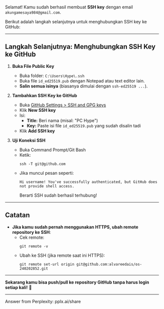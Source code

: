 Selamat! Kamu sudah berhasil membuat **SSH key** dengan email `akungamesaya984@gmail.com`.

Berikut adalah langkah selanjutnya untuk menghubungkan SSH key ke GitHub:

---

## Langkah Selanjutnya: Menghubungkan SSH Key ke GitHub

1. **Buka File Public Key**
   - Buka folder: `C:\Users\Hype\.ssh`
   - Buka file `id_ed25519.pub` dengan Notepad atau text editor lain.
   - **Salin semua isinya** (biasanya dimulai dengan `ssh-ed25519 ...`).

2. **Tambahkan SSH Key ke GitHub**
   - Buka [GitHub Settings > SSH and GPG keys](https://github.com/settings/keys)
   - Klik **New SSH key**
   - Isi:
     - **Title:** Beri nama (misal: "PC Hype")
     - **Key:** Paste isi file `id_ed25519.pub` yang sudah disalin tadi
   - Klik **Add SSH key**

3. **Uji Koneksi SSH**
   - Buka Command Prompt/Git Bash
   - Ketik:
     ```
     ssh -T git@github.com
     ```
   - Jika muncul pesan seperti:
     ```
     Hi username! You've successfully authenticated, but GitHub does not provide shell access.
     ```
     Berarti SSH sudah berhasil terhubung!

---

## Catatan

- **Jika kamu sudah pernah menggunakan HTTPS, ubah remote repository ke SSH**:
  - Cek remote:
    ```
    git remote -v
    ```
  - Ubah ke SSH (jika remote saat ini HTTPS):
    ```
    git remote set-url origin git@github.com:alvareedais/os-240202852.git
    ```

---

**Sekarang kamu bisa push/pull ke repository GitHub tanpa harus login setiap kali!** 🎉

---
Answer from Perplexity: pplx.ai/share
